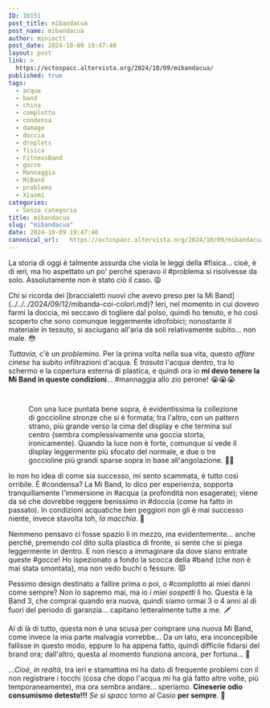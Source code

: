 ```yaml
---
ID: 10151
post_title: mibandacua
post_name: mibandacua
author: minioctt
post_date: 2024-10-09 19:47:40
layout: post
link: >
  https://octospacc.altervista.org/2024/10/09/mibandacua/
published: true
tags:
  - acqua
  - band
  - china
  - complotto
  - condensa
  - damage
  - doccia
  - droplets
  - fisica
  - FitnessBand
  - gocce
  - Mannaggia
  - MiBand
  - problema
  - Xiaomi
categories:
  - Senza categoria
title: mibandacua
slug: "mibandacua"
date: 2024-10-09 19:47:40
canonical_url:   https://octospacc.altervista.org/2024/10/09/mibandacua/
---
```

<!-- wp:paragraph -->
<p markdown="1">La storia di oggi è talmente assurda che viola le leggi della #fisica... cioè, è di ieri, ma ho aspettato un po' perché speravo il #problema si risolvesse da solo. Assolutamente non è stato ciò il caso. 😩️</p>
<!-- /wp:paragraph -->

<!-- wp:paragraph -->
<p markdown="1">Chi si ricorda dei [braccialetti nuovi che avevo preso per la Mi Band](../../../2024/09/12/mibanda-coi-colori.md)? Ieri, nel momento in cui dovevo farmi la doccia, mi seccavo di togliere dal polso, quindi ho tenuto, e ho così scoperto che sono comunque leggermente idrofobici; nonostante il materiale in tessuto, si asciugano all'aria da soli relativamente subito... non male. 😳️</p>
<!-- /wp:paragraph -->

<!-- wp:paragraph -->
<p markdown="1"><em>Tuttavia</em>, c'è un <em>problemino</em>. Per la prima volta nella sua vita, questo <em>affare cinese</em> ha subito infiltrazioni d'acqua. È <em>trasuta</em> l'acqua dentro, tra lo schermo e la copertura esterna di plastica, e quindi ora io <strong>mi devo tenere la Mi Band in queste condizioni</strong>... #mannaggia allo zio perone! 😭️😭️😭️</p>
<!-- /wp:paragraph -->

<!-- wp:paragraph -->
<p markdown="1"></p>
<!-- /wp:paragraph -->

<!-- wp:gallery {"linkTo":"none"} -->
<figure class="wp-block-gallery has-nested-images columns-default is-cropped"><!-- wp:image {"id":10149} -->
<figure class="wp-block-image"><img src="https://octospacc.github.io/microblog-mirror/assets/uploads/2024/10/img_20241009_1847494984410254555586206-960x1280.jpg" alt="" class="wp-image-10149"/></figure>
<!-- /wp:image -->

<!-- wp:image {"id":10150} -->
<figure class="wp-block-image"><img src="https://octospacc.github.io/microblog-mirror/assets/uploads/2024/10/img_20241009_1847554900705149021623440-960x1280.jpg" alt="" class="wp-image-10150"/></figure>
<!-- /wp:image --><figcaption class="blocks-gallery-caption wp-element-caption">Con una luce puntata bene sopra, è evidentissima la collezione di goccioline stronze che si è formata; tra l'altro, con un pattern strano, più grande verso la cima del display e che termina sul centro (sembra complessivamente una goccia storta, ironicamente). Quando la luce non è forte, comunque si vede il display leggermente più sfocato del normale, e due o tre goccioline più grandi sparse sopra in base all'angolazione. 😶‍🌫️️</figcaption></figure>
<!-- /wp:gallery -->

<!-- wp:paragraph -->
<p markdown="1"></p>
<!-- /wp:paragraph -->

<!-- wp:paragraph -->
<p markdown="1">Io non ho idea di come sia successo, mi sento scammata, è tutto così orribile. È #condensa? La Mi Band, lo dico per esperienza, sopporta tranquillamente l'immersione in #acqua (a profondità non esagerate); viene da sé che dovrebbe reggere benissimo in #doccia (come ha fatto in passato). In condizioni acquatiche ben peggiori non gli è mai successo niente, invece stavolta toh, <em>la macchia</em>. 💩️</p>
<!-- /wp:paragraph -->

<!-- wp:paragraph -->
<p markdown="1">Nemmeno pensavo ci fosse spazio lì in mezzo, ma evidentemente... anche perché, premendo col dito sulla plastica di fronte, si sente che si piega leggermente in dentro. E non riesco a immaginare da dove siano entrate queste #gocce! Ho ispezionato a fondo la scocca della #band (che non è mai stata smontata), ma non vedo buchi o fessure. 😾️</p>
<!-- /wp:paragraph -->

<!-- wp:paragraph -->
<p markdown="1">Pessimo design destinato a fallire prima o poi, o #complotto ai miei danni come sempre? Non lo sapremo mai, ma io <em>i miei sospetti</em> li ho. Questa è la Band 3, che comprai quando era nuova, quindi siamo ormai 3 o 4 anni al di fuori del periodo di garanzia... capitano letteralmente tutte a me. 🗡️</p>
<!-- /wp:paragraph -->

<!-- wp:paragraph -->
<p markdown="1">Al di là di tutto, questa non è una scusa per comprare una nuova Mi Band, come invece la mia parte malvagia vorrebbe... Da un lato, era inconcepibile fallisse in questo modo, eppure lo ha appena fatto, quindi difficile fidarsi del brand ora; dall'altro, questa al momento funziona ancora, per fortuna... 🎐️</p>
<!-- /wp:paragraph -->

<!-- wp:paragraph -->
<p markdown="1">...<em>Cioè</em>, <em>in realtà</em>, tra ieri e stamattina mi ha dato di frequente problemi con il non registrare i tocchi (cosa che dopo l'acqua mi ha già fatto altre volte, più temporaneamente), ma ora sembra andare... speriamo. <strong>Cineserie odio consumismo detesto!!!</strong> <em>Se si spacc</em> torno al Casio <strong>per sempre</strong>. 👿️</p>
<!-- /wp:paragraph -->